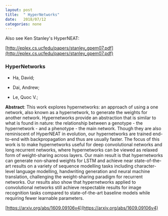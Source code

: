 ```yaml
---
layout: post
title:  " HyperNetworks"
date:   2018/07/12
categories: none
---
```



Also see Ken Stanley's HyperNEAT: 

[http://eplex.cs.ucfedu/papers/stanley_gpem07.pdf](http://eplex.cs.ucfedu/papers/stanley_gpem07.pdf)

### HyperNetworks



* Ha, David; 

* Dai, Andrew; 

* Le, Quoc V.; 





**Abstract**:  This work explores hypernetworks: an approach of using a one network, also known as a hypernetwork, to generate the weights for another network. Hypernetworks provide an abstraction that is similar to what is found in nature: the relationship between a genotype - the hypernetwork - and a phenotype - the main network. Though they are also reminiscent of HyperNEAT in evolution, our hypernetworks are trained end-to-end with backpropagation and thus are usually faster. The focus of this work is to make hypernetworks useful for deep convolutional networks and long recurrent networks, where hypernetworks can be viewed as relaxed form of weight-sharing across layers. Our main result is that hypernetworks can generate non-shared weights for LSTM and achieve near state-of-the-art results on a variety of sequence modelling tasks including character-level language modelling, handwriting generation and neural machine translation, challenging the weight-sharing paradigm for recurrent networks. Our results also show that hypernetworks applied to convolutional networks still achieve respectable results for image recognition tasks compared to state-of-the-art baseline models while requiring fewer learnable parameters. 



 [https://arxiv.org/abs/1609.09106v4](https://arxiv.org/abs/1609.09106v4) 



